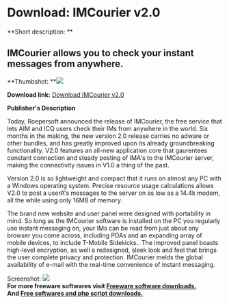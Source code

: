 # Download: IMCourier v2.0

**Short description: **

## IMCourier allows you to check your instant messages from anywhere.

  
**Thumbshot: **![](http://www.freewarefiles.com/screenshot/imcourier_md.gif)   
  
**Download link:** [Download IMCourier v2.0](http://freesoftwares.boysofts.com/IMCourier-V_program_16028.html)  
  

**Publisher's Description**  
  

Today, Roepersoft announced the release of IMCourier, the free service that
lets AIM and ICQ users check their IMs from anywhere in the world. Six months
in the making, the new version 2.0 release carries no adware or other bundles,
and has greatly improved upon its already groundbreaking functionality. V2.0
features an all-new application core that gaurentees constant connection and
steady posting of IMA's to the IMCourier server, making the connectivity
issues in V1.0 a thing of the past.

Version 2.0 is so lightweight and compact that it runs on almost any PC with a
Windows operating system. Precise resource usage calculations allows V2.0 to
post a userA's messages to the server on as low as a 14.4k modem, all the
while using only 16MB of memory.

The brand new website and user panel were designed with portability in mind.
So long as the IMCourier software is installed on the PC you regularly use
instant messaging on, your IMs can be read from just about any browser you
come across, including PDAs and an expanding array of mobile devices, to
include T-Mobile Sidekicks.. The improved panel boasts high-level encryption,
as well a redesigned, sleek look and feel that brings the user complete
privacy and protection. IMCourier melds the global availability of e-mail with
the real-time convenience of instant messaging.

  
  
Screenshot: ![](http://www.freewarefiles.com/screenshot/imcourier.gif)  
**For more freeware softwares visit [Freeware software downloads.](http://freesoftwares.boysofts.com/)**   
**And [Free softwares and php script downloads.](http://www.boysofts.com/)**

